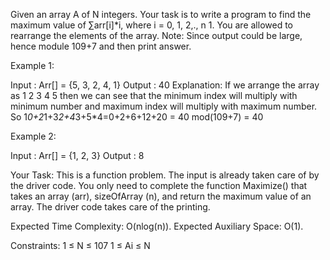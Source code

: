 Given an array A of N integers. Your task is to write a program to find the maximum value of ∑arr[i]*i, where i = 0, 1, 2,., n 1.
You are allowed to rearrange the elements of the array.
Note: Since output could be large, hence module 109+7 and then print answer.

 

Example 1:

Input : Arr[] = {5, 3, 2, 4, 1}
Output : 40
Explanation:
If we arrange the array as 1 2 3 4 5 then 
we can see that the minimum index will multiply
with minimum number and maximum index will 
multiply with maximum number. 
So 1*0+2*1+3*2+4*3+5*4=0+2+6+12+20 = 40 mod(109+7) = 40

Example 2:

Input : Arr[] = {1, 2, 3}
Output : 8


Your Task:
This is a function problem. The input is already taken care of by the driver code. You only need to complete the function Maximize() that takes an array (arr), sizeOfArray (n), and return the maximum value of an array. The driver code takes care of the printing.

Expected Time Complexity: O(nlog(n)).
Expected Auxiliary Space: O(1).

Constraints:
1 ≤ N ≤ 107
1 ≤ Ai ≤ N

